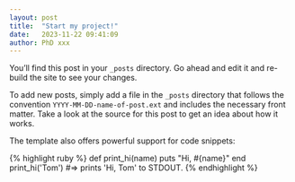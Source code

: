 ```yaml
---
layout: post
title:  "Start my project!"
date:   2023-11-22 09:41:09
author: PhD xxx
---
```

You’ll find this post in your `_posts` directory. Go ahead and edit it and re-build the site to see your changes. 

To add new posts, simply add a file in the `_posts` directory that follows the convention `YYYY-MM-DD-name-of-post.ext` and includes the necessary front matter. Take a look at the source for this post to get an idea about how it works.

The template also offers powerful support for code snippets:

{% highlight ruby %}
def print_hi(name)
  puts "Hi, #{name}"
end
print_hi('Tom')
#=> prints 'Hi, Tom' to STDOUT.
{% endhighlight %}

